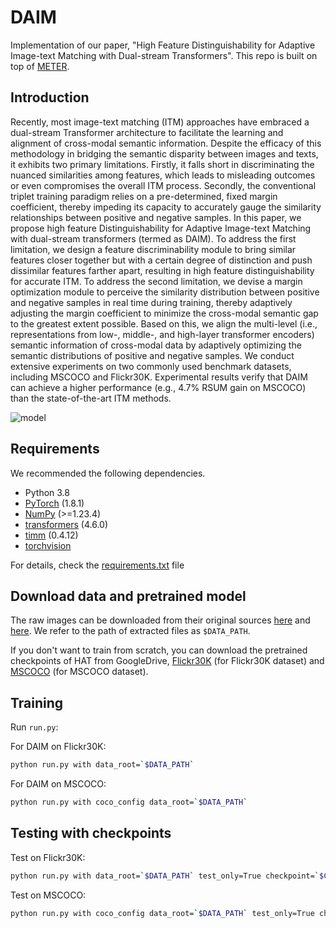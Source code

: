 # DAIM
Implementation of our paper, "High Feature Distinguishability for Adaptive Image-text
Matching with Dual-stream Transformers". This repo is built on top of [METER](https://github.com/zdou0830/METER).

## Introduction
Recently, most image-text matching (ITM) approaches have embraced a dual-stream Transformer architecture to facilitate the learning and alignment of cross-modal semantic information. Despite the efficacy of this
methodology in bridging the semantic disparity between images and texts, it exhibits two primary limitations.
Firstly, it falls short in discriminating the nuanced similarities among features, which leads to misleading
outcomes or even compromises the overall ITM process. Secondly, the conventional triplet training paradigm
relies on a pre-determined, fixed margin coefficient, thereby impeding its capacity to accurately gauge
the similarity relationships between positive and negative samples. In this paper, we propose high feature
Distinguishability for Adaptive Image-text Matching with dual-stream transformers (termed as DAIM). To
address the first limitation, we design a feature discriminability module to bring similar features closer
together but with a certain degree of distinction and push dissimilar features farther apart, resulting in high
feature distinguishability for accurate ITM. To address the second limitation, we devise a margin optimization
module to perceive the similarity distribution between positive and negative samples in real time during
training, thereby adaptively adjusting the margin coefficient to minimize the cross-modal semantic gap to
the greatest extent possible. Based on this, we align the multi-level (i.e., representations from low-, middle-,
and high-layer transformer encoders) semantic information of cross-modal data by adaptively optimizing the
semantic distributions of positive and negative samples. We conduct extensive experiments on two commonly
used benchmark datasets, including MSCOCO and Flickr30K. Experimental results verify that DAIM can
achieve a higher performance (e.g., 4.7% RSUM gain on MSCOCO) than the state-of-the-art ITM methods.

![model]([https://github.com/Hudjkfhdsjfhdjkg/DAIM/blob/master/imgs/Architecture%40(1).png](https://github.com/Hudjkfhdsjfhdjkg/DAIM/blob/master/imgs/Architecture_newest222(1)_20250106164612-cropped.jpg))

## Requirements 
We recommended the following dependencies.

* Python 3.8 
* [PyTorch](http://pytorch.org/) (1.8.1)
* [NumPy](http://www.numpy.org/) (>=1.23.4)
* [transformers](https://huggingface.co/docs/transformers) (4.6.0)
* [timm](https://timm.fast.ai/) (0.4.12)
* [torchvision]()

For details, check the [requirements.txt](https://github.com/LuminosityX/HAT/blob/main/requirements.txt) file

## Download data and pretrained model

The raw images can be downloaded from their original sources [here](http://shannon.cs.illinois.edu/DenotationGraph/) and [here](http://mscoco.org/). We refer to the path of extracted files as `$DATA_PATH`.

If you don't want to train from scratch, you can download the pretrained checkpoints of HAT from GoogleDrive, [Flickr30K](https://drive.google.com/file/d/11Zax1FTNnq0rcer8PxZFlx1mf7d-S67n/view?usp=drive_link)  (for Flickr30K dataset) and [MSCOCO](https://drive.google.com/file/d/1lQDeGvipaREZcwd7-owfgPidft6f4lHo/view?usp=drive_link)  (for MSCOCO dataset).

## Training
Run `run.py`:

For DAIM on Flickr30K:

```bash
python run.py with data_root=`$DATA_PATH`
```

For DAIM on MSCOCO:

```bash
python run.py with coco_config data_root=`$DATA_PATH`
```


## Testing with checkpoints

Test on Flickr30K:

```bash
python run.py with data_root=`$DATA_PATH` test_only=True checkpoint=`$CHECKPOINT_PATH`
```

Test on MSCOCO:

```bash
python run.py with coco_config data_root=`$DATA_PATH` test_only=True checkpoint=`$CHECKPOINT_PATH`
```


